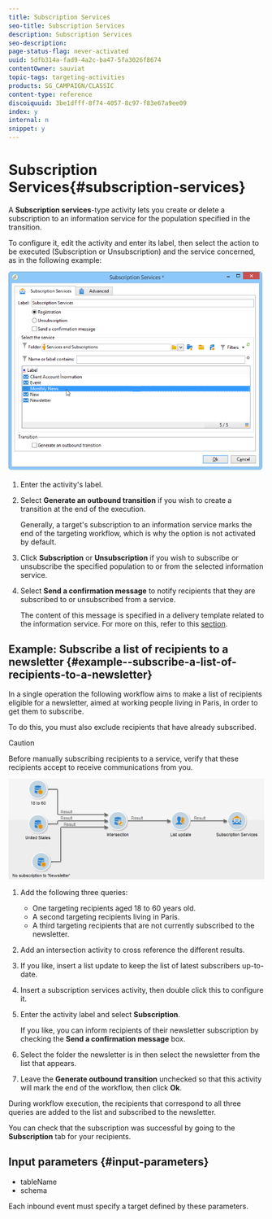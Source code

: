 ```yaml
---
title: Subscription Services
seo-title: Subscription Services
description: Subscription Services
seo-description: 
page-status-flag: never-activated
uuid: 5dfb314a-fad9-4a2c-ba47-5fa3026f8674
contentOwner: sauviat
topic-tags: targeting-activities
products: SG_CAMPAIGN/CLASSIC
content-type: reference
discoiquuid: 3be1dfff-8f74-4057-8c97-f83e67a9ee09
index: y
internal: n
snippet: y
---
```


# Subscription Services{#subscription-services}

A **Subscription services**-type activity lets you create or delete a subscription to an information service for the population specified in the transition.

To configure it, edit the activity and enter its label, then select the action to be executed (Subscription or Unsubscription) and the service concerned, as in the following example:

![](assets/edit_service_inscription.png)

1. Enter the activity's label.
1. Select **Generate an outbound transition** if you wish to create a transition at the end of the execution.

   Generally, a target's subscription to an information service marks the end of the targeting workflow, which is why the option is not activated by default.

1. Click **Subscription** or **Unsubscription** if you wish to subscribe or unsubscribe the specified population to or from the selected information service.
1. Select **Send a confirmation message** to notify recipients that they are subscribed to or unsubscribed from a service.

   The content of this message is specified in a delivery template related to the information service. For more on this, refer to this [section](../../delivery/using/managing-subscriptions.md).

## Example: Subscribe a list of recipients to a newsletter {#example--subscribe-a-list-of-recipients-to-a-newsletter}

In a single operation the following workflow aims to make a list of recipients eligible for a newsletter, aimed at working people living in Paris, in order to get them to subscribe.

To do this, you must also exclude recipients that have already subscribed.

>[!CAUTION]
>
>Before manually subscribing recipients to a service, verify that these recipients accept to receive communications from you.

![](assets/subscription_services_example.png)

1. Add the following three queries:

    * One targeting recipients aged 18 to 60 years old.
    * A second targeting recipients living in Paris.
    * A third targeting recipients that are not currently subscribed to the newsletter.

1. Add an intersection activity to cross reference the different results.
1. If you like, insert a list update to keep the list of latest subscribers up-to-date.
1. Insert a subscription services activity, then double click this to configure it.
1. Enter the activity label and select **Subscription**.

   If you like, you can inform recipients of their newsletter subscription by checking the **Send a confirmation message** box.

1. Select the folder the newsletter is in then select the newsletter from the list that appears.
1. Leave the **Generate outbound transition** unchecked so that this activity will mark the end of the workflow, then click **Ok**.

During workflow execution, the recipients that correspond to all three queries are added to the list and subscribed to the newsletter.

You can check that the subscription was successful by going to the **Subscription** tab for your recipients.

## Input parameters {#input-parameters}

* tableName
* schema

Each inbound event must specify a target defined by these parameters.
